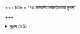 +++
title = "१४ तस्यामेवास्यतद्देवतायां हुतम्"

+++
<details><summary>मूलम् (VS)</summary>

तस्या॑मे॒वास्य॒तद्दे॒वता॑यां हु॒तं भ॑वति॒ य ए॒वं वेद॑ ॥
</details>